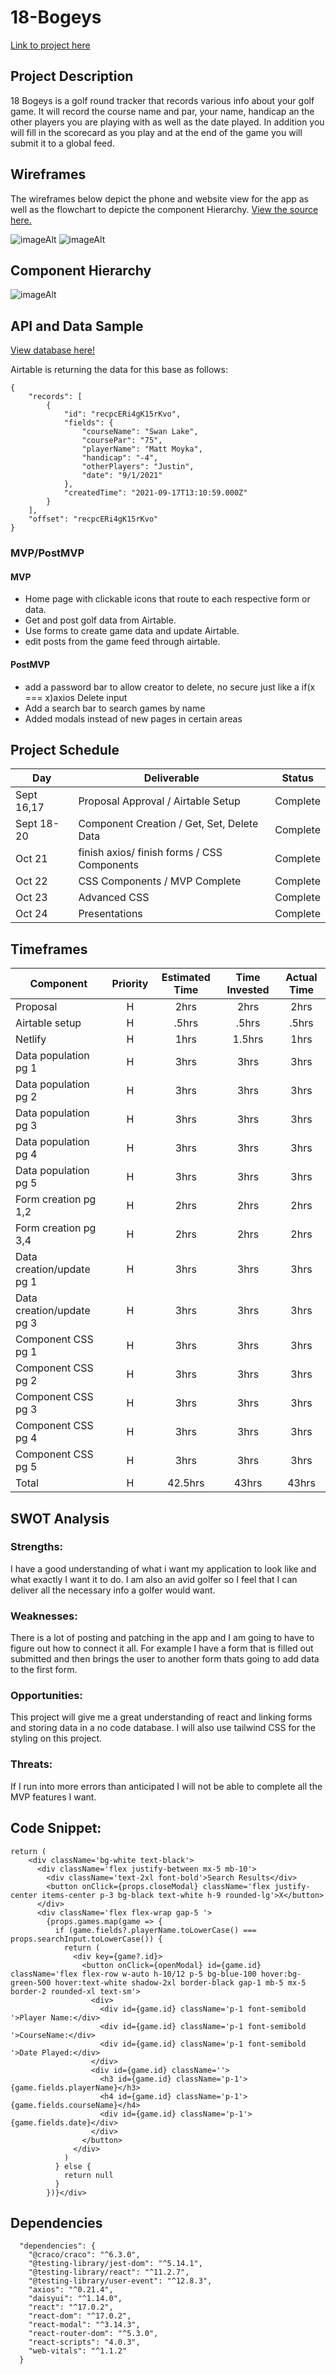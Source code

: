 # 18-Bogeys

[Link to project here](https://main--unruffled-haibt-df0e79.netlify.app/)

## Project Description

18 Bogeys is a golf round tracker that records various info about your golf game. It will record the course name and par, your name, handicap an the other players you are playing with as well as the date played. In addition you will fill in the scorecard as you play and at the end of the game you will submit it to a global feed.

## Wireframes

The wireframes below depict the phone and website view for the app as well as the flowchart to depicte the component Hierarchy. [View the source here.](https://whimsical.com/18-bogeys-MaEEdCsgf13WMQCcW74rcKß)

![imageAlt](https://imgur.com/P8SbGZF.png)
![imageAlt](https://imgur.com/k2C8BBO.png)

## Component Hierarchy

![imageAlt](https://imgur.com/5TDQWDm.png)

## API and Data Sample

[View database here!](https://airtable.com/shrpS72muo5RzImLc)

Airtable is returning the data for this base as follows:

```
{
    "records": [
        {
            "id": "recpcERi4gK15rKvo",
            "fields": {
                "courseName": "Swan Lake",
                "coursePar": "75",
                "playerName": "Matt Moyka",
                "handicap": "-4",
                "otherPlayers": "Justin",
                "date": "9/1/2021"
            },
            "createdTime": "2021-09-17T13:10:59.000Z"
        }
    ],
    "offset": "recpcERi4gK15rKvo"
}

```

### MVP/PostMVP

#### MVP

- Home page with clickable icons that route to each respective form or data.
- Get and post golf data from Airtable.
- Use forms to create game data and update Airtable.
- edit posts from the game feed through airtable.

#### PostMVP

- add a password bar to allow creator to delete, no secure just like a if(x === x)axios Delete input
- Add a search bar to search games by name
- Added modals instead of new pages in certain areas


## Project Schedule

| Day      | Deliverable                                | Status   |
| -------- | ------------------------------------------ | -------- |
| Sept 16,17 | Proposal Approval / Airtable Setup         | Complete |
| Sept 18-20   | Component Creation / Get, Set, Delete Data | Complete |
| Oct 21   | finish axios/ finish forms / CSS Components            | Complete |
| Oct 22   | CSS Components / MVP Complete               | Complete |
| Oct 23   | Advanced CSS                               | Complete |
| Oct 24   | Presentations                              | Complete |

## Timeframes

| Component                 | Priority | Estimated Time | Time Invested | Actual Time |
| ------------------------- | :------: | :------------: | :-----------: | :---------: |
| Proposal                  |    H     |      2hrs      |      2hrs     |    2hrs     |
| Airtable setup            |    H     |     .5hrs      |       .5hrs    |     .5hrs     |
| Netlify           |    H     |      1hrs      |    1.5hrs        |   1hrs       |
| Data population pg 1      |    H     |      3hrs      |     3hrs      |    3hrs     |
| Data population pg 2      |    H     |      3hrs      |    3hrs      |    3hrs     |
| Data population pg 3      |    H     |      3hrs      |    3hrs      |    3hrs     |
| Data population pg 4      |    H     |      3hrs      |      3hrs    |    3hrs     |
| Data population pg 5      |    H     |      3hrs      |    3hrs     |    3hrs     |
| Form creation pg 1,2        |    H     |      2hrs      |    2hrs     |    2hrs    |
| Form creation pg 3,4        |    H     |      2hrs      |     2hrs     |    2hrs    |
| Data creation/update pg 1 |    H     |      3hrs      |    3hrs      |     3hrs    |
| Data creation/update pg 3 |    H     |      3hrs      |      3hrs   |     3hrs     |
| Component CSS pg 1        |    H     |      3hrs      |     3hrs     |    3hrs     |
| Component CSS pg 2        |    H     |      3hrs      |    3hrs      |    3hrs     |
| Component CSS pg 3        |    H     |      3hrs      |     3hrs     |    3hrs     |
| Component CSS pg 4        |    H     |      3hrs      |     3hrs     |    3hrs     |
| Component CSS pg 5        |    H     |      3hrs      |     3hrs     |     3hrs    |
| Total                     |    H     |    42.5hrs     |     43hrs     |    43hrs    |

## SWOT Analysis

### Strengths:

I have a good understanding of what i want my application to look like and what exactly I want it to do. I am also an avid golfer so I feel that I can deliver all the necessary info a golfer would want.

### Weaknesses:

There is a lot of posting and patching in the app and I am going to have to figure out how to connect it all. For example I have a form that is filled out submitted and then brings the user to another form thats going to add data to the first form.

### Opportunities:

This project will give me a great understanding of react and linking forms and storing data in a no code database. I will also use tailwind CSS for the styling on this project.

### Threats:

If I run into more errors than anticipated I will not be able to complete all the MVP features I want.


## Code Snippet:
```
return (
    <div className='bg-white text-black'>
      <div className='flex justify-between mx-5 mb-10'>
        <div className='text-2xl font-bold'>Search Results</div>
        <button onClick={props.closeModal} className='flex justify-center items-center p-3 bg-black text-white h-9 rounded-lg'>X</button>
      </div>
      <div className='flex flex-wrap gap-5 '>
        {props.games.map(game => {
          if (game.fields?.playerName.toLowerCase() === props.searchInput.toLowerCase()) {
            return (
              <div key={game?.id}>
                <button onClick={openModal} id={game.id} className='flex flex-row w-auto h-10/12 p-5 bg-blue-100 hover:bg-green-500 hover:text-white shadow-2xl border-black gap-1 mb-5 mx-5 border-2 rounded-xl text-sm'>
                  <div>
                    <div id={game.id} className='p-1 font-semibold '>Player Name:</div>
                    <div id={game.id} className='p-1 font-semibold '>CourseName:</div>
                    <div id={game.id} className='p-1 font-semibold '>Date Played:</div>
                  </div>
                  <div id={game.id} className=''>
                    <h3 id={game.id} className='p-1'>{game.fields.playerName}</h3>
                    <h4 id={game.id} className='p-1'>{game.fields.courseName}</h4>
                    <div id={game.id} className='p-1'>{game.fields.date}</div>
                  </div>
                </button>
              </div>
            )
          } else {
            return null
          }
        })}</div>
```

## Dependencies
```
  "dependencies": {
    "@craco/craco": "^6.3.0",
    "@testing-library/jest-dom": "^5.14.1",
    "@testing-library/react": "^11.2.7",
    "@testing-library/user-event": "^12.8.3",
    "axios": "^0.21.4",
    "daisyui": "^1.14.0",
    "react": "^17.0.2",
    "react-dom": "^17.0.2",
    "react-modal": "^3.14.3",
    "react-router-dom": "^5.3.0",
    "react-scripts": "4.0.3",
    "web-vitals": "^1.1.2"
  }
```


